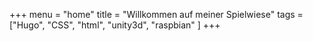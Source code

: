 +++
menu    = "home"
title   = "Willkommen auf meiner Spielwiese"
tags    = ["Hugo", "CSS", "html", "unity3d", "raspbian" ]
+++

